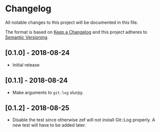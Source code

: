 # Changelog
All notable changes to this project will be documented in this file.

The format is based on [Keep a Changelog](http://keepachangelog.com/en/1.0.0/)
and this project adheres to [Semantic
Versioning](http://semver.org/spec/v2.0.0.html).

## [0.1.0] - 2018-08-24
- Initial release

## [0.1.1] - 2018-08-24
- Make arguments to `git-log` slurpy.

## [0.1.2] - 2018-08-25
- Disable the test since otherwise zef will not install Git::Log properly.
  A new test will have to be added later.
